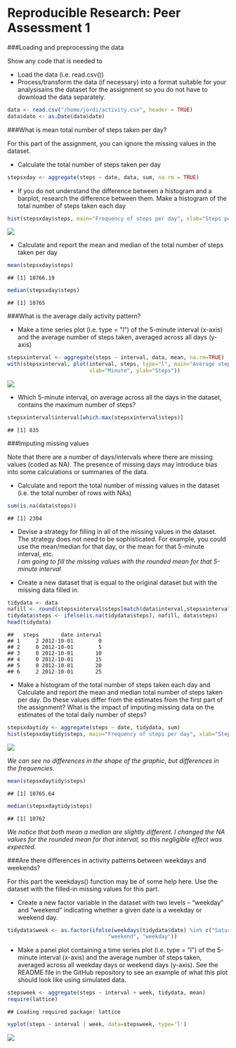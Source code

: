 # Reproducible Research: Peer Assessment 1
###Loading and preprocessing the data

Show any code that is needed to

- Load the data (i.e. read.csv())
- Process/transform the data (if necessary) into a format suitable for your analysisains the dataset for the assignment so you do not have to download the data separately.


```r
data <- read.csv("/home/jordi/activity.csv", header = TRUE)
data$date <- as.Date(data$date)
```

###What is mean total number of steps taken per day?

For this part of the assignment, you can ignore the missing values in the dataset.

- Calculate the total number of steps taken per day

```r
stepsxday <- aggregate(steps ~ date, data, sum, na.rm = TRUE)
```

- If you do not understand the difference between a histogram and a barplot, research the difference between them. Make a histogram of the total number of steps taken each day

```r
hist(stepsxday$steps, main="Frequency of steps per day", xlab="Steps per day", breaks = 10)
```

![](figure/unnamed-chunk-3-1.png)

- Calculate and report the mean and median of the total number of steps taken per day

```r
mean(stepsxday$steps)
```

```
## [1] 10766.19
```

```r
median(stepsxday$steps)
```

```
## [1] 10765
```

###What is the average daily activity pattern?

- Make a time series plot (i.e. type = "l") of the 5-minute interval (x-axis) and the average number of steps taken, averaged across all days (y-axis)

```r
stepsxinterval <- aggregate(steps ~ interval, data, mean, na.rm=TRUE)
with(stepsxinterval, plot(interval, steps, type="l", main="Average steps across all days",
                          xlab="Minute", ylab="Steps"))
```

![](figure/unnamed-chunk-5-1.png)

- Which 5-minute interval, on average across all the days in the dataset, contains the maximum number of steps?

```r
stepsxinterval$interval[which.max(stepsxinterval$steps)]
```

```
## [1] 835
```

###Imputing missing values

Note that there are a number of days/intervals where there are missing values (coded as NA). The presence of missing days may introduce bias into some calculations or summaries of the data.

- Calculate and report the total number of missing values in the dataset (i.e. the total number of rows with NAs)

```r
sum(is.na(data$steps))
```

```
## [1] 2304
```

- Devise a strategy for filling in all of the missing values in the dataset. The strategy does not need to be sophisticated. For example, you could use the mean/median for that day, or the mean for that 5-minute interval, etc.  
*I am going to fill the missing values with the rounded mean for that 5-minute interval*

- Create a new dataset that is equal to the original dataset but with the missing data filled in.

```r
tidydata <- data
nafill <- round(stepsxinterval$steps[match(data$interval,stepsxinterval$interval)])
tidydata$steps <- ifelse(is.na(tidydata$steps), nafill, data$steps)
head(tidydata)
```

```
##   steps       date interval
## 1     2 2012-10-01        0
## 2     0 2012-10-01        5
## 3     0 2012-10-01       10
## 4     0 2012-10-01       15
## 5     0 2012-10-01       20
## 6     2 2012-10-01       25
```

- Make a histogram of the total number of steps taken each day and Calculate and report the mean and median total number of steps taken per day. Do these values differ from the estimates from the first part of the assignment? What is the impact of imputing missing data on the estimates of the total daily number of steps?

```r
stepsxdaytidy <- aggregate(steps ~ date, tidydata, sum)
hist(stepsxdaytidy$steps, main="Frequency of steps per day", xlab="Steps per day", breaks = 10)
```

![](figure/unnamed-chunk-9-1.png)

*We can see no differences in the shape of the graphic, but differences in the frequencies.*


```r
mean(stepsxdaytidy$steps)
```

```
## [1] 10765.64
```

```r
median(stepsxdaytidy$steps)
```

```
## [1] 10762
```

*We notice that both mean a median are slightly different. I changed the NA values for the rounded mean for that interval, so this negligible effect was expected.*

###Are there differences in activity patterns between weekdays and weekends?

For this part the weekdays() function may be of some help here. Use the dataset with the filled-in missing values for this part.

- Create a new factor variable in the dataset with two levels – “weekday” and “weekend” indicating whether a given date is a weekday or weekend day.

```r
tidydata$week <- as.factor(ifelse(weekdays(tidydata$date) %in% c("Saturday", "Sunday"),
                                "weekend", "weekday"))
```

- Make a panel plot containing a time series plot (i.e. type = "l") of the 5-minute interval (x-axis) and the average number of steps taken, averaged across all weekday days or weekend days (y-axis). See the README file in the GitHub repository to see an example of what this plot should look like using simulated data.

```r
stepsweek <- aggregate(steps ~ interval + week, tidydata, mean)
require(lattice)
```

```
## Loading required package: lattice
```

```r
xyplot(steps ~ interval | week, data=stepsweek, type='l')
```

![](figure/unnamed-chunk-12-1.png)
